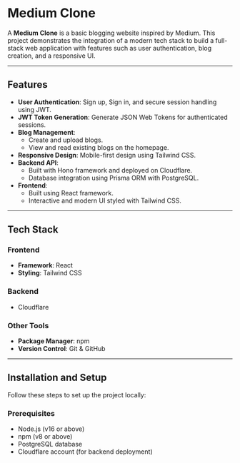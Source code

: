 # Medium Clone

A **Medium Clone** is a basic blogging website inspired by Medium. This project demonstrates the integration of a modern tech stack to build a full-stack web application with features such as user authentication, blog creation, and a responsive UI.

---

## Features

- **User Authentication**: Sign up, Sign in, and secure session handling using JWT.
- **JWT Token Generation**: Generate JSON Web Tokens for authenticated sessions.
- **Blog Management**:
  - Create and upload blogs.
  - View and read existing blogs on the homepage.
- **Responsive Design**: Mobile-first design using Tailwind CSS.
- **Backend API**:
  - Built with Hono framework and deployed on Cloudflare.
  - Database integration using Prisma ORM with PostgreSQL.
- **Frontend**:
  - Built using React framework.
  - Interactive and modern UI styled with Tailwind CSS.

---

## Tech Stack

### **Frontend**

- **Framework**: React
- **Styling**: Tailwind CSS

### **Backend**

  - Cloudflare

### **Other Tools**

- **Package Manager**: npm
- **Version Control**: Git & GitHub

---

## Installation and Setup

Follow these steps to set up the project locally:

### Prerequisites

- Node.js (v16 or above)
- npm (v8 or above)
- PostgreSQL database
- Cloudflare account (for backend deployment)



   
